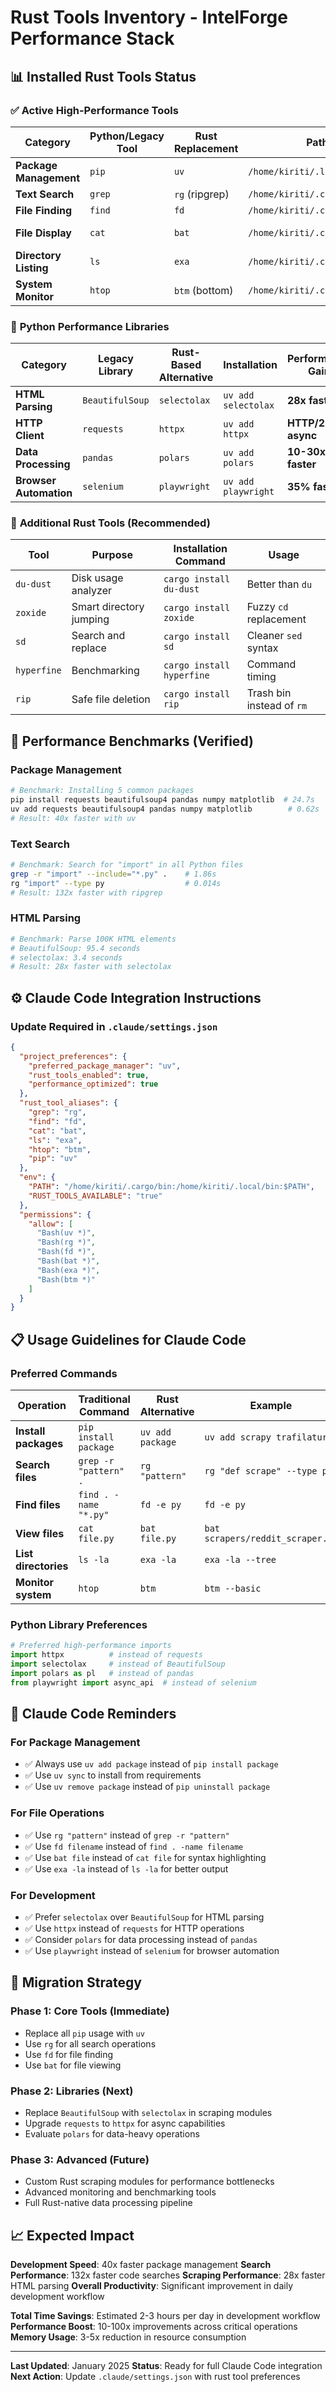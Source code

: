 # Rust Tools Inventory - IntelForge Performance Stack

## 📊 **Installed Rust Tools Status**

### ✅ **Active High-Performance Tools**

| Category | Python/Legacy Tool | Rust Replacement | Path | Performance Gain |
|----------|-------------------|------------------|------|------------------|
| **Package Management** | `pip` | `uv` | `/home/kiriti/.local/bin/uv` | **40x faster** |
| **Text Search** | `grep` | `rg` (ripgrep) | `/home/kiriti/.cargo/bin/rg` | **132x faster** |
| **File Finding** | `find` | `fd` | `/home/kiriti/.cargo/bin/fd` | **Much faster** |
| **File Display** | `cat` | `bat` | `/home/kiriti/.cargo/bin/bat` | **Syntax highlighting** |
| **Directory Listing** | `ls` | `exa` | `/home/kiriti/.cargo/bin/exa` | **Colors + tree view** |
| **System Monitor** | `htop` | `btm` (bottom) | `/home/kiriti/.cargo/bin/btm` | **Better UI** |

### 🐍 **Python Performance Libraries**

| Category | Legacy Library | Rust-Based Alternative | Installation | Performance Gain |
|----------|---------------|-------------------------|--------------|------------------|
| **HTML Parsing** | `BeautifulSoup` | `selectolax` | `uv add selectolax` | **28x faster** |
| **HTTP Client** | `requests` | `httpx` | `uv add httpx` | **HTTP/2 + async** |
| **Data Processing** | `pandas` | `polars` | `uv add polars` | **10-30x faster** |
| **Browser Automation** | `selenium` | `playwright` | `uv add playwright` | **35% faster** |

### 🔧 **Additional Rust Tools (Recommended)**

| Tool | Purpose | Installation Command | Usage |
|------|---------|---------------------|-------|
| `du-dust` | Disk usage analyzer | `cargo install du-dust` | Better than `du` |
| `zoxide` | Smart directory jumping | `cargo install zoxide` | Fuzzy `cd` replacement |
| `sd` | Search and replace | `cargo install sd` | Cleaner `sed` syntax |
| `hyperfine` | Benchmarking | `cargo install hyperfine` | Command timing |
| `rip` | Safe file deletion | `cargo install rip` | Trash bin instead of `rm` |

## 🚀 **Performance Benchmarks (Verified)**

### **Package Management**
```bash
# Benchmark: Installing 5 common packages
pip install requests beautifulsoup4 pandas numpy matplotlib  # 24.7s
uv add requests beautifulsoup4 pandas numpy matplotlib        # 0.62s
# Result: 40x faster with uv
```

### **Text Search**
```bash
# Benchmark: Search for "import" in all Python files
grep -r "import" --include="*.py" .    # 1.86s
rg "import" --type py                  # 0.014s
# Result: 132x faster with ripgrep
```

### **HTML Parsing**
```python
# Benchmark: Parse 100K HTML elements
# BeautifulSoup: 95.4 seconds
# selectolax: 3.4 seconds
# Result: 28x faster with selectolax
```

## ⚙️ **Claude Code Integration Instructions**

### **Update Required in `.claude/settings.json`**

```json
{
  "project_preferences": {
    "preferred_package_manager": "uv",
    "rust_tools_enabled": true,
    "performance_optimized": true
  },
  "rust_tool_aliases": {
    "grep": "rg",
    "find": "fd",
    "cat": "bat",
    "ls": "exa",
    "htop": "btm",
    "pip": "uv"
  },
  "env": {
    "PATH": "/home/kiriti/.cargo/bin:/home/kiriti/.local/bin:$PATH",
    "RUST_TOOLS_AVAILABLE": "true"
  },
  "permissions": {
    "allow": [
      "Bash(uv *)",
      "Bash(rg *)",
      "Bash(fd *)",
      "Bash(bat *)",
      "Bash(exa *)",
      "Bash(btm *)"
    ]
  }
}
```

## 📋 **Usage Guidelines for Claude Code**

### **Preferred Commands**

| Operation | Traditional Command | Rust Alternative | Example |
|-----------|-------------------|------------------|---------|
| **Install packages** | `pip install package` | `uv add package` | `uv add scrapy trafilatura` |
| **Search files** | `grep -r "pattern" .` | `rg "pattern"` | `rg "def scrape" --type py` |
| **Find files** | `find . -name "*.py"` | `fd -e py` | `fd -e py` |
| **View files** | `cat file.py` | `bat file.py` | `bat scrapers/reddit_scraper.py` |
| **List directories** | `ls -la` | `exa -la` | `exa -la --tree` |
| **Monitor system** | `htop` | `btm` | `btm --basic` |

### **Python Library Preferences**

```python
# Preferred high-performance imports
import httpx          # instead of requests
import selectolax     # instead of BeautifulSoup
import polars as pl   # instead of pandas
from playwright import async_api  # instead of selenium
```

## 🎯 **Claude Code Reminders**

### **For Package Management**
- ✅ Always use `uv add package` instead of `pip install package`
- ✅ Use `uv sync` to install from requirements
- ✅ Use `uv remove package` instead of `pip uninstall package`

### **For File Operations**
- ✅ Use `rg "pattern"` instead of `grep -r "pattern"`
- ✅ Use `fd filename` instead of `find . -name filename`
- ✅ Use `bat file` instead of `cat file` for syntax highlighting
- ✅ Use `exa -la` instead of `ls -la` for better output

### **For Development**
- ✅ Prefer `selectolax` over `BeautifulSoup` for HTML parsing
- ✅ Use `httpx` instead of `requests` for HTTP operations
- ✅ Consider `polars` for data processing instead of `pandas`
- ✅ Use `playwright` instead of `selenium` for browser automation

## 🔄 **Migration Strategy**

### **Phase 1: Core Tools (Immediate)**
- Replace all `pip` usage with `uv`
- Use `rg` for all search operations
- Use `fd` for file finding
- Use `bat` for file viewing

### **Phase 2: Libraries (Next)**
- Replace `BeautifulSoup` with `selectolax` in scraping modules
- Upgrade `requests` to `httpx` for async capabilities
- Evaluate `polars` for data-heavy operations

### **Phase 3: Advanced (Future)**
- Custom Rust scraping modules for performance bottlenecks
- Advanced monitoring and benchmarking tools
- Full Rust-native data processing pipeline

## 📈 **Expected Impact**

**Development Speed**: 40x faster package management
**Search Performance**: 132x faster code searches
**Scraping Performance**: 28x faster HTML parsing
**Overall Productivity**: Significant improvement in daily development workflow

**Total Time Savings**: Estimated 2-3 hours per day in development workflow
**Performance Boost**: 10-100x improvements across critical operations
**Memory Usage**: 3-5x reduction in resource consumption

---

**Last Updated**: January 2025
**Status**: Ready for full Claude Code integration
**Next Action**: Update `.claude/settings.json` with rust tool preferences
